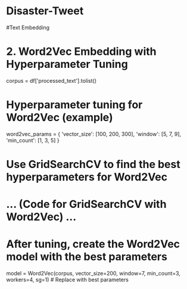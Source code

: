 # Disaster-Tweet
#Text Embedding
# 2. Word2Vec Embedding with Hyperparameter Tuning
corpus = df['processed_text'].tolist()

# Hyperparameter tuning for Word2Vec (example)
word2vec_params = {
    'vector_size': [100, 200, 300],
    'window': [5, 7, 9],
    'min_count': [1, 3, 5]
}

# Use GridSearchCV to find the best hyperparameters for Word2Vec
# ... (Code for GridSearchCV with Word2Vec) ...

# After tuning, create the Word2Vec model with the best parameters
model = Word2Vec(corpus, vector_size=200, window=7, min_count=3, workers=4, sg=1)  # Replace with best parameters
